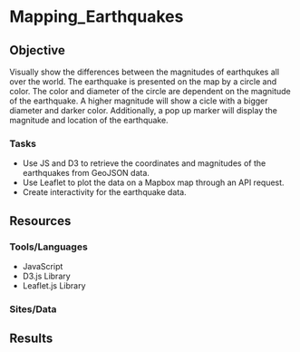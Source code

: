 # Mapping_Earthquakes

## Objective 
Visually show the differences between the magnitudes of earthqukes all over the world.  The earthquake is presented on the map by a circle and color.  The color and diameter of the circle are dependent on the magnitude of the earthquake.  A higher magnitude will show a cicle with a bigger diameter and darker color.  Additionally, a pop up marker will display the magnitude and location of the earthquake.

### Tasks
- Use JS and D3 to retrieve the coordinates and magnitudes of the earthquakes from GeoJSON data.
- Use Leaflet to plot the data on a Mapbox map through an API request.
- Create interactivity for the earthquake data.

## Resources

### Tools/Languages
- JavaScript
- D3.js Library
- Leaflet.js Library

### Sites/Data

## Results

